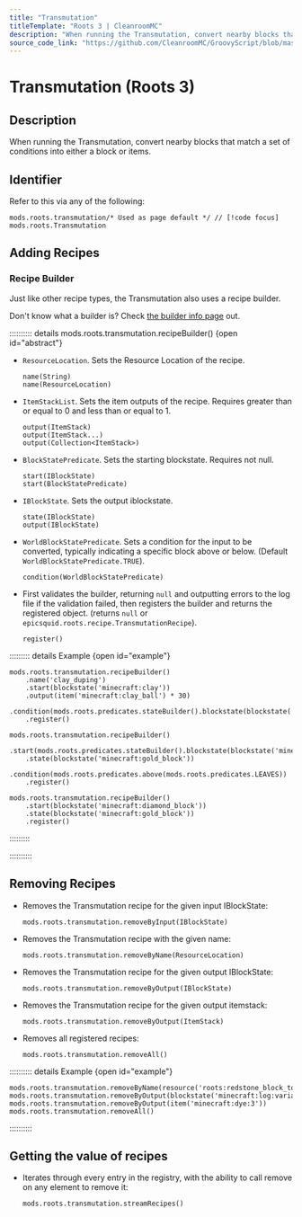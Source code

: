 ```yaml
---
title: "Transmutation"
titleTemplate: "Roots 3 | CleanroomMC"
description: "When running the Transmutation, convert nearby blocks that match a set of conditions into either a block or items."
source_code_link: "https://github.com/CleanroomMC/GroovyScript/blob/master/src/main/java/com/cleanroommc/groovyscript/compat/mods/roots/Transmutation.java"
---
```


# Transmutation (Roots 3)

## Description

When running the Transmutation, convert nearby blocks that match a set of conditions into either a block or items.

## Identifier

Refer to this via any of the following:

```groovy:no-line-numbers {1}
mods.roots.transmutation/* Used as page default */ // [!code focus]
mods.roots.Transmutation
```


## Adding Recipes

### Recipe Builder

Just like other recipe types, the Transmutation also uses a recipe builder.

Don't know what a builder is? Check [the builder info page](../../groovy/builder.md) out.

:::::::::: details mods.roots.transmutation.recipeBuilder() {open id="abstract"}
- `ResourceLocation`. Sets the Resource Location of the recipe.

    ```groovy:no-line-numbers
    name(String)
    name(ResourceLocation)
    ```

- `ItemStackList`. Sets the item outputs of the recipe. Requires greater than or equal to 0 and less than or equal to 1.

    ```groovy:no-line-numbers
    output(ItemStack)
    output(ItemStack...)
    output(Collection<ItemStack>)
    ```

- `BlockStatePredicate`. Sets the starting blockstate. Requires not null.

    ```groovy:no-line-numbers
    start(IBlockState)
    start(BlockStatePredicate)
    ```

- `IBlockState`. Sets the output iblockstate.

    ```groovy:no-line-numbers
    state(IBlockState)
    output(IBlockState)
    ```

- `WorldBlockStatePredicate`. Sets a condition for the input to be converted, typically indicating a specific block above or below. (Default `WorldBlockStatePredicate.TRUE`).

    ```groovy:no-line-numbers
    condition(WorldBlockStatePredicate)
    ```

- First validates the builder, returning `null` and outputting errors to the log file if the validation failed, then registers the builder and returns the registered object. (returns `null` or `epicsquid.roots.recipe.TransmutationRecipe`).

    ```groovy:no-line-numbers
    register()
    ```

::::::::: details Example {open id="example"}
```groovy:no-line-numbers
mods.roots.transmutation.recipeBuilder()
    .name('clay_duping')
    .start(blockstate('minecraft:clay'))
    .output(item('minecraft:clay_ball') * 30)
    .condition(mods.roots.predicates.stateBuilder().blockstate(blockstate('minecraft:gold_block')).below().register())
    .register()

mods.roots.transmutation.recipeBuilder()
    .start(mods.roots.predicates.stateBuilder().blockstate(blockstate('minecraft:yellow_flower:type=dandelion')).properties('type').register())
    .state(blockstate('minecraft:gold_block'))
    .condition(mods.roots.predicates.above(mods.roots.predicates.LEAVES))
    .register()

mods.roots.transmutation.recipeBuilder()
    .start(blockstate('minecraft:diamond_block'))
    .state(blockstate('minecraft:gold_block'))
    .register()
```

:::::::::

::::::::::

## Removing Recipes

- Removes the Transmutation recipe for the given input IBlockState:

    ```groovy:no-line-numbers
    mods.roots.transmutation.removeByInput(IBlockState)
    ```

- Removes the Transmutation recipe with the given name:

    ```groovy:no-line-numbers
    mods.roots.transmutation.removeByName(ResourceLocation)
    ```

- Removes the Transmutation recipe for the given output IBlockState:

    ```groovy:no-line-numbers
    mods.roots.transmutation.removeByOutput(IBlockState)
    ```

- Removes the Transmutation recipe for the given output itemstack:

    ```groovy:no-line-numbers
    mods.roots.transmutation.removeByOutput(ItemStack)
    ```

- Removes all registered recipes:

    ```groovy:no-line-numbers
    mods.roots.transmutation.removeAll()
    ```

:::::::::: details Example {open id="example"}
```groovy:no-line-numbers
mods.roots.transmutation.removeByName(resource('roots:redstone_block_to_glowstone'))
mods.roots.transmutation.removeByOutput(blockstate('minecraft:log:variant=jungle'))
mods.roots.transmutation.removeByOutput(item('minecraft:dye:3'))
mods.roots.transmutation.removeAll()
```

::::::::::

## Getting the value of recipes

- Iterates through every entry in the registry, with the ability to call remove on any element to remove it:

    ```groovy:no-line-numbers
    mods.roots.transmutation.streamRecipes()
    ```
